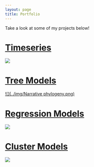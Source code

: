 ```yaml
---
layout: page
title: Portfolio
---
```


Take a look at some of my projects below!




# [Timeseries](tykiww.github.io/404.html)
[![](../img/arima12.png)](tykiww.github.io/404.html)

# [Tree Models](tykiww.github.io/404.html)
[![](../img/Narrative phylogeny.png)](tykiww.github.io/404.html)
# [Regression Models](tykiww.github.io/404.html)
[![](../img/slr.png)](tykiww.github.io/404.html)
# [Cluster Models](tykiww.github.io/404.html)
[![](../img/gopro.jpg)](tykiww.github.io/404.html)

